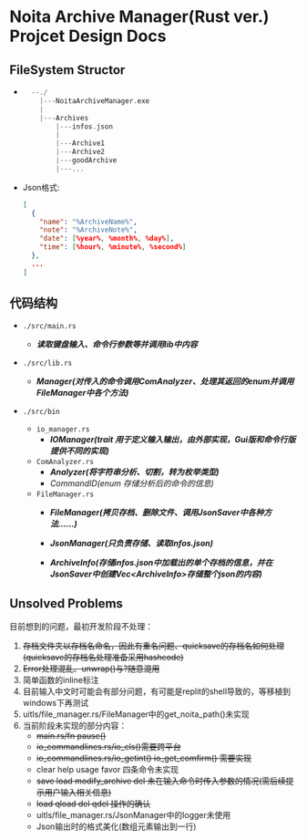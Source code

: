 # Noita Archive Manager(Rust ver.) Projcet Design Docs

## FileSystem Structor

- ```cpp
    --./
      |---NoitaArchiveManager.exe
      |
      |---Archives
          |---infos.json
          |
          |---Archive1
          |---Archive2
          |---goodArchive
          |---...
    ```

- Json格式:

    ```json
    [
      {
        "name": "%ArchiveName%",
        "note": "%ArchiveNote%",
        "date": [%year%, %month%, %day%],
        "time": [%hour%, %minute%, %second%]
      },
      ...
    ]
    ```

## 代码结构

- `./src/main.rs`
  - **_读取键盘输入、命令行参数等并调用lib中内容_**

- `./src/lib.rs`
  - **_Manager(对传入的命令调用ComAnalyzer、处理其返回的enum并调用FileManager中各个方法)_**

- `./src/bin`
  - `io_manager.rs`
    - **_IOManager(trait 用于定义输入输出，由外部实现，Gui版和命令行版提供不同的实现)_**
  - `ComAnalyzer.rs`
    - **_Analyzer(将字符串分析、切割，转为枚举类型)_**
    - _CommandID(enum 存储分析后的命令的信息)_
  - `FileManager.rs`
    - **_FileManager(拷贝存档、删除文件、调用JsonSaver中各种方法……)_**
    - **_JsonManager(只负责存储、读取infos.json)_**

    - **_ArchiveInfo(存储infos.json中加载出的单个存档的信息，并在JsonSaver中创建Vec\<ArchiveInfo\>存储整个json的内容)_**

## Unsolved Problems

  目前想到的问题，最初开发阶段不处理：
  
  1. ~~存档文件夹以存档名命名，因此有重名问题、quicksave的存档名如何处理(quicksave的存档名处理准备采用hashcode)~~
  2. ~~Error处理混乱、unwrap()与?随意混用~~
  3. 简单函数的inline标注
  4. 目前输入中文时可能会有部分问题，有可能是replit的shell导致的，等移植到windows下再测试
  5. uitls/file_manager.rs/FileManager中的get_noita_path()未实现
  6. 当前阶段未实现的部分内容：
     - ~~main.rs/fn pause()~~
     - ~~io_commandlines.rs/io_cls()需要跨平台~~
     - ~~io_commandlines.rs/io_getint() io_get_comfirm() 需要实现~~
     - clear help usage favor 四条命令未实现
     - ~~save load modify_archive del 未在输入命令时传入参数的情况(需后续提示用户输入相关信息)~~
     - ~~load qload del qdel 操作的确认~~
     - uitls/file_manager.rs/JsonManager中的logger未使用
     - Json输出时的格式美化(数组元素输出到一行)

